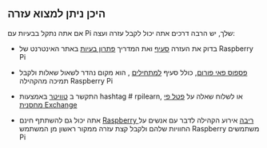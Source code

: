 ## היכן ניתן למצוא עזרה

אם אתה נתקל בבעיות עם Pi שלך, יש הרבה דרכים אתה יכול לקבל עזרה ועצה:

+ בדוק את העזרה [סעיף](https://www.raspberrypi.org/help/) ואת המדריך [פתרון בעיות](https://www.raspberrypi.org/learning/troubleshooting-guide/) באתר האינטרנט של Raspberry Pi

+ [פספוס פאי פורום](https://www.raspberrypi.org/forums), כולל סעיף [למתחילים](https://www.raspberrypi.org/forums/viewforum.php?f=91) , הוא מקום נהדר לשאול שאלות ולקבל תמיכה מהקהילה Raspberry Pi

+ התקשר ב [טוויטר](https://twitter.com) באמצעות hashtag # rpilearn, או לשלוח שאלה על [פטל פי מחסנית Exchange](https://raspberrypi.stackexchange.com/)

+ אתה יכול גם להשתתף חינם [Raspberry ריבה](https://rpf.io/jam) אירוע הקהילה לדבר עם אנשים על החוויות שלהם ולקבל קצת עזרה ממקור ראשון מן המשתמש Raspberry משתמשים Pi